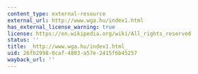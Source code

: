 ```yaml
---
content_type: external-resource
external_url: http://www.wga.hu/index1.html
has_external_license_warning: true
license: https://en.wikipedia.org/wiki/All_rights_reserved
status: ''
title: _http://www.wga.hu/index1.html_
uid: 26fb2998-0caf-4803-a57e-2415f6b45257
wayback_url: ''
---
```

